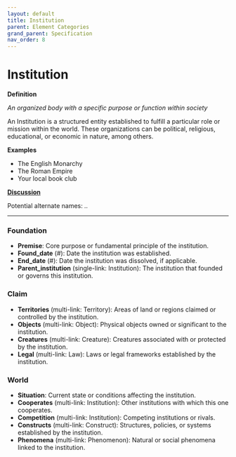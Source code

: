 ```yaml
---
layout: default
title: Institution
parent: Element Categories
grand_parent: Specification
nav_order: 8
---
```


# Institution

**Definition**

*An organized body with a specific purpose or function within society*

An Institution is a structured entity established to fulfill a particular role or mission within the world. These organizations can be political, religious, educational, or economic in nature, among others. 

**Examples**
- The English Monarchy
- The Roman Empire
- Your local book club


**[Discussion](https://github.com/OnlyWorlds/OnlyWorlds/discussions/categories/Institution)**

Potential alternate names: *..*

---
### Foundation
- **Premise**: Core purpose or fundamental principle of the institution.
- **Found_date** (#): Date the institution was established.
- **End_date** (#): Date the institution was dissolved, if applicable.
- **Parent_institution** (single-link: Institution): The institution that founded or governs this institution.

### Claim
- **Territories** (multi-link: Territory): Areas of land or regions claimed or controlled by the institution.
- **Objects** (multi-link: Object): Physical objects owned or significant to the institution.
- **Creatures** (multi-link: Creature): Creatures associated with or protected by the institution.
- **Legal** (multi-link: Law): Laws or legal frameworks established by the institution.

### World
- **Situation**: Current state or conditions affecting the institution.
- **Cooperates** (multi-link: Institution): Other institutions with which this one cooperates.
- **Competition** (multi-link: Institution): Competing institutions or rivals.
- **Constructs** (multi-link: Construct): Structures, policies, or systems established by the institution.
- **Phenomena** (multi-link: Phenomenon): Natural or social phenomena linked to the institution.


